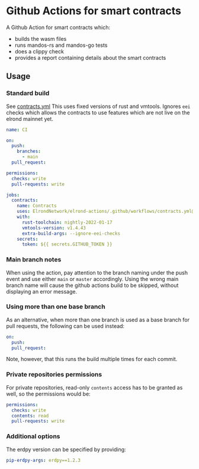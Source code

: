 # Github Actions for smart contracts

A Github Action for smart contracts which:
- builds the wasm files
- runs mandos-rs and mandos-go tests
- does a clippy check
- provides a report containing details about the smart contracts

## Usage

### Standard build

See [contracts.yml](.github/workflows/contracts.yml)
This uses fixed versions of rust and vmtools.
Ignores `eei` checks which allows the contracts to use features which are not live on the elrond mainnet yet.

```yml
name: CI

on:
  push:
    branches:
      - main
  pull_request:

permissions:
  checks: write
  pull-requests: write

jobs:
  contracts:
    name: Contracts
    uses: ElrondNetwork/elrond-actions/.github/workflows/contracts.yml@v1
    with:
      rust-toolchain: nightly-2022-01-17
      vmtools-version: v1.4.43
      extra-build-args: --ignore-eei-checks
    secrets:
      token: ${{ secrets.GITHUB_TOKEN }}
```

### Main branch notes

When using the action, pay attention to the branch naming under the push event and use either `main` or `master` accordingly. Using the wrong main branch name will cause the github actions build to be skipped, without displaying an error message.

### Using more than one base branch

As an alternative, when more than one branch is used as a base branch for pull requests, the following can be used instead:
```yml
on:
  push:
  pull_request:
```
Note, however, that this runs the build multiple times for each commit.

### Private repositories permissions

For private repositories, read-only `contents` access has to be granted as well, so the permissions would be:
```yml
permissions:
  checks: write
  contents: read
  pull-requests: write
```

### Additional options

The erdpy version can be specified by providing:
```yml
pip-erdpy-args: erdpy==1.2.3
```
